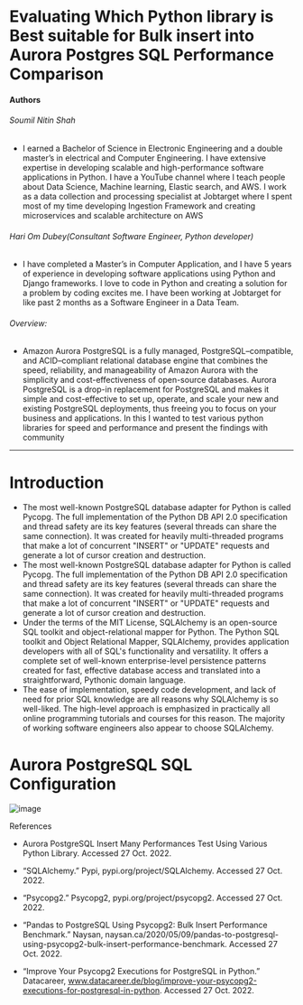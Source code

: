 # Evaluating Which Python library is Best suitable for Bulk insert into Aurora Postgres SQL Performance Comparison

#### Authors 

###### Soumil Nitin Shah 
* I earned a Bachelor of Science in Electronic Engineering and a double master’s in electrical and Computer Engineering. I have extensive expertise in developing scalable and high-performance software applications in Python. I have a YouTube channel where I teach people about Data Science, Machine learning, Elastic search, and AWS. I work as a data collection and processing specialist at Jobtarget where I spent most of my time developing Ingestion Framework and creating microservices and scalable architecture on AWS 

###### Hari Om Dubey(Consultant Software Engineer, Python developer)
* I have completed a Master’s in Computer Application, and I have 5 years of experience in developing software applications using Python and Django frameworks. I love to code in Python and creating a solution for a problem by coding excites me. I have been working at Jobtarget for like past 2 months as a Software Engineer in a Data Team.

###### Overview:
* Amazon Aurora PostgreSQL is a fully managed, PostgreSQL–compatible, and ACID–compliant relational database engine that combines the speed, reliability, and manageability of Amazon Aurora with the simplicity and cost-effectiveness of open-source databases. Aurora PostgreSQL is a drop-in replacement for PostgreSQL and makes it simple and cost-effective to set up, operate, and scale your new and existing PostgreSQL deployments, thus freeing you to focus on your business and applications. In this I wanted to test various python libraries for speed and performance and present the findings with community 

----------------------------------------------------------------------
#  Introduction 

* The most well-known PostgreSQL database adapter for Python is called Pycopg. The full implementation of the Python DB API 2.0 specification and thread safety are its key features (several threads can share the same connection). It was created for heavily multi-threaded programs that make a lot of concurrent "INSERT" or "UPDATE" requests and generate a lot of cursor creation and destruction.
* The most well-known PostgreSQL database adapter for Python is called Pycopg. The full implementation of the Python DB API 2.0 specification and thread safety are its key features (several threads can share the same connection). It was created for heavily multi-threaded programs that make a lot of concurrent "INSERT" or "UPDATE" requests and generate a lot of cursor creation and destruction.
* Under the terms of the MIT License, SQLAlchemy is an open-source SQL toolkit and object-relational mapper for Python. The Python SQL toolkit and Object Relational Mapper, SQLAlchemy, provides application developers with all of SQL's functionality and versatility. It offers a complete set of well-known enterprise-level persistence patterns created for fast, effective database access and translated into a straightforward, Pythonic domain language.
* The ease of implementation, speedy code development, and lack of need for prior SQL knowledge are all reasons why SQLAlchemy is so well-liked. The high-level approach is emphasized in practically all online programming tutorials and courses for this reason. The majority of working software engineers also appear to choose SQLAlchemy.


# Aurora PostgreSQL SQL Configuration  

![image](https://user-images.githubusercontent.com/39345855/200120146-eb752476-8217-4f00-a91a-475d00cd79d4.png)



References
* Aurora PostgreSQL Insert Many Performances Test Using Various Python Library. Accessed 27 Oct. 2022.

* “SQLAlchemy.” Pypi, pypi.org/project/SQLAlchemy. Accessed 27 Oct. 2022.

* “Psycopg2.” Psycopg2, pypi.org/project/psycopg2. Accessed 27 Oct. 2022.

* “Pandas to PostgreSQL Using Psycopg2: Bulk Insert Performance Benchmark.” Naysan, naysan.ca/2020/05/09/pandas-to-postgresql-using-psycopg2-bulk-insert-performance-benchmark. Accessed 27 Oct. 2022.

* “Improve Your Psycopg2 Executions for PostgreSQL in Python.” Datacareer, www.datacareer.de/blog/improve-your-psycopg2-executions-for-postgresql-in-python. Accessed 27 Oct. 2022.


